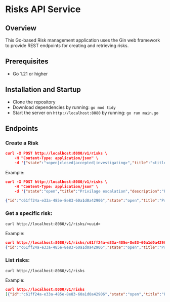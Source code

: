 # Risks API Service

## Overview
This Go-based Risk management application uses the Gin web framework to provide REST endpoints for creating and retrieving risks.

## Prerequisites
- Go 1.21 or higher

## Installation and Startup
- Clone the repository
- Download dependencies by running: `go mod tidy`
- Start the server on `http://localhost:8080` by running: `go run main.go` 

## Endpoints
### Create a Risk

```json
curl -X POST http://localhost:8080/v1/risks \
    -H "Content-Type: application/json" \
    -d '{"state":"<open|closed|accepted|investigating>","title":"<title>","description":"<description>"}'
```

Example:
```json
curl -X POST http://localhost:8080/v1/risks \
    -H "Content-Type: application/json" \
    -d '{"state":"open","title":"Privilage escalation","description":"Potential privilage escalation vulnerability"}'

{"id":"c61ff24a-e33a-485e-8e83-60a1d0a42906","state":"open","title":"Privilage escalation","description":"Potential privilage escalation vulnerability"}
```

### Get a specific risk: 

`curl http://localhost:8080/v1/risks/<uuid>`

Example:
```json
curl http://localhost:8080/v1/risks/c61ff24a-e33a-485e-8e83-60a1d0a42906
{"id":"c61ff24a-e33a-485e-8e83-60a1d0a42906","state":"open","title":"Privilage escalation","description":"Potential privilage escalation vulnerability"}
```

### List risks: 

`curl http://localhost:8080/v1/risks`

Example:
```json
curl http://localhost:8080/v1/risks                         
[{"id":"c61ff24a-e33a-485e-8e83-60a1d0a42906","state":"open","title":"Privilage escalation","description":"Potential privilage escalation vulnerability"}]
```